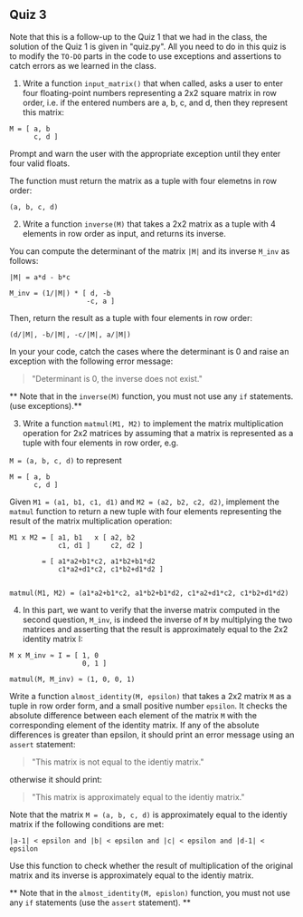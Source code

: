 ## Quiz 3

Note that this is a follow-up to the Quiz 1 that we had in the class, the solution of the Quiz 1 is given in "quiz.py". 
All you need to do in this quiz is to modify the `TO-DO` parts in the code to use exceptions and assertions to catch errors as we learned in the class.

1. Write a function `input_matrix()` that when called, asks a user to enter four floating-point numbers representing a 2x2 square matrix in row order, i.e. if the entered numbers are a, b, c, and d, then they represent this matrix:

```
M = [ a, b
      c, d ]
```

Prompt and warn the user with the appropriate exception until they enter four valid floats.

The function must return the matrix as a tuple with four elemetns in row order:

`(a, b, c, d)`

2. Write a function `inverse(M)` that takes a 2x2 matrix as a tuple with 4 elements in row order as input, and returns its inverse.

You can compute the determinant of the matrix `|M|` and its inverse `M_inv` as follows: 

```
|M| = a*d - b*c

M_inv = (1/|M|) * [ d, -b
                   -c, a ]
```
Then, return the result as a tuple with four elements in row order: 

`(d/|M|, -b/|M|, -c/|M|, a/|M|)`

In your your code, catch the cases where the determinant is 0 and raise an exception with the following error message:

> "Determinant is 0, the inverse does not exist."

** Note that in the `inverse(M)` function, you must not use any `if` statements. (use exceptions).**



3. Write a function `matmul(M1, M2)` to implement the matrix multiplication operation for 2x2 matrices by assuming that a matrix is represented as a tuple with four elements in row order, e.g. 

`M = (a, b, c, d)` to represent 

```
M = [ a, b
      c, d ]
```

Given `M1 = (a1, b1, c1, d1)` and `M2 = (a2, b2, c2, d2)`, implement the `matmul` function to return a new tuple with four elements representing the result of the matrix multiplication operation:

```
M1 x M2 = [ a1, b1   x [ a2, b2
            c1, d1 ]     c2, d2 ]
        
        = [ a1*a2+b1*c2, a1*b2+b1*d2
            c1*a2+d1*c2, c1*b2+d1*d2 ]
    

matmul(M1, M2) = (a1*a2+b1*c2, a1*b2+b1*d2, c1*a2+d1*c2, c1*b2+d1*d2) 
```

4. In this part, we want to verify that the inverse matrix computed in the second question, `M_inv`, is indeed the inverse of `M` by multiplying the two matrices and asserting that the result is approximately equal to the 2x2 identity matrix I:

```
M x M_inv ≈ I = [ 1, 0
                  0, 1 ]

matmul(M, M_inv) ≈ (1, 0, 0, 1)
```

Write a function `almost_identity(M, epsilon)` that takes a 2x2 matrix `M` as a tuple in row order form, and a small positive number `epsilon`. It checks the absolute difference between each element of the matrix `M` with the corresponding element of the identity matrix. If any of the absolute differences is greater than epsilon, it should print an error message using an `assert` statement:

> "This matrix is not equal to the identiy matrix."

otherwise it should print:

> "This matrix is approximately equal to the identiy matrix."


Note that the matrix `M = (a, b, c, d)` is approximately equal to the identiy matrix if the following conditions are met:

```
|a-1| < epsilon and |b| < epsilon and |c| < epsilon and |d-1| < epsilon
```


Use this function to check whether the result of multiplication of the original matrix and its inverse is approximately equal to the identiy matrix. 

** Note that in the `almost_identity(M, epislon)` function, you must not use any `if` statements (use the `assert` statement). **